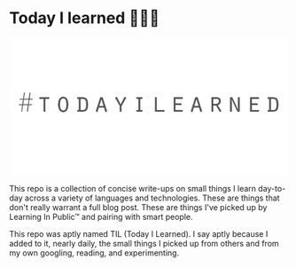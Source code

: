 # Today I learned 👨🏻‍💻



![\#TodayILearned](.gitbook/assets/d0347280-7930-11e9-89d0-b2b6e143a463.png)

This repo is a collection of concise write-ups on small things I learn day-to-day across a variety of languages and technologies. These are things that don't really warrant a full blog post. These are things I've picked up by Learning In Public™ and pairing with smart people.

This repo was aptly named TIL \(Today I Learned\). I say aptly because I added to it, nearly daily, the small things I picked up from others and from my own googling, reading, and experimenting.

